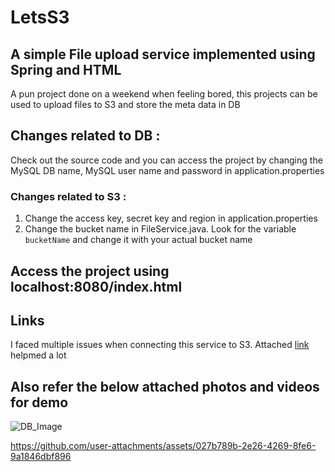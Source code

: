 # LetsS3

## A simple File upload service implemented using Spring and HTML

A pun project done on a weekend when feeling bored, this projects can be used to upload files to S3 and store the meta data in DB

## Changes related to DB :

Check out the source code and you can access the project by changing the MySQL DB name, MySQL user name and password in application.properties

### Changes related to S3 :
1. Change the access key, secret key and region in application.properties 
2. Change the bucket name in FileService.java. Look for the variable `bucketName` and change it with your actual bucket name

## Access the project using localhost:8080/index.html

## Links

I faced multiple issues when connecting this service to S3. Attached [link](https://stackoverflow.com/questions/71080354/getting-the-bucket-does-not-allow-acls-error) helpmed a lot

## Also refer the below attached photos and videos for demo


![DB_Image](https://github.com/user-attachments/assets/5c2153fa-4c33-4792-95f7-908ac6553845)




https://github.com/user-attachments/assets/027b789b-2e26-4269-8fe6-9a1846dbf896
